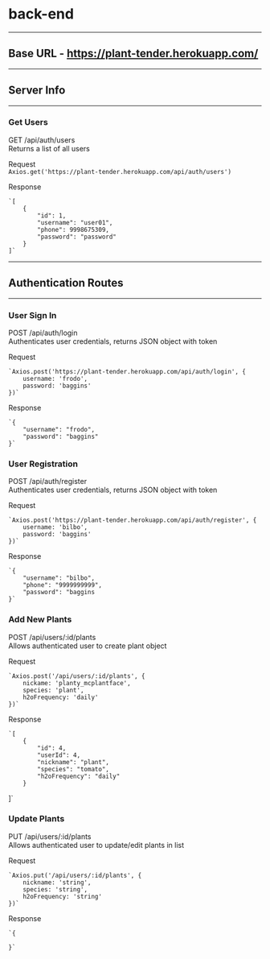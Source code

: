 # back-end
---
## Base URL - https://plant-tender.herokuapp.com/
---
## Server Info
---
### Get Users

GET /api/auth/users  
Returns a list of all users  

Request  
`Axios.get('https://plant-tender.herokuapp.com/api/auth/users')`  

Response  

    `[ 
        {
            "id": 1,
            "username": "user01",
            "phone": 9998675309,
            "password": "password"
        }
    ]`  

---  

## Authentication Routes  
---
### User Sign In  

POST /api/auth/login  
Authenticates user credentials, returns JSON object with token  

Request  

    `Axios.post('https://plant-tender.herokuapp.com/api/auth/login', {
        username: 'frodo',
        password: 'baggins'
    })`  

Response  

    `{
        "username": "frodo",
        "password": "baggins"
    }`  

### User Registration  

POST /api/auth/register  
Authenticates user credentials, returns JSON object with token  

Request  

    `Axios.post('https://plant-tender.herokuapp.com/api/auth/register', {  
        username: 'bilbo',  
        password: 'baggins'  
    })`  

Response  

    `{  
        "username": "bilbo",
        "phone": "9999999999",
        "password": "baggins
    }`  
  
  ### Add New Plants  

POST /api/users/:id/plants  
Allows authenticated user to create plant object  

Request  

    `Axios.post('/api/users/:id/plants', {
        nickame: 'planty_mcplantface',
        species: 'plant',
        h2oFrequency: 'daily'
    })` 

Response  

    `[
        {
            "id": 4,
            "userId": 4,
            "nickname": "plant",
            "species": "tomato",
            "h2oFrequency": "daily"
        }
]`

### Update Plants  

PUT /api/users/:id/plants  
Allows authenticated user to update/edit plants in list  

Request  

    `Axios.put('/api/users/:id/plants', {
        nickname: 'string',
        species: 'string',
        h2oFrequency: 'string'
    })`  

Response  

    `{
        
    }`  

